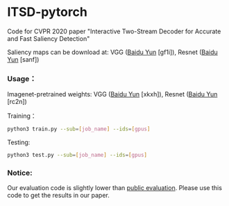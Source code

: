 # ITSD-pytorch
Code for CVPR 2020 paper "Interactive Two-Stream Decoder for Accurate and Fast Saliency Detection"

Saliency maps can be download at: VGG ([Baidu Yun](https://pan.baidu.com/s/1AdkLgfOK1jwgcqk06zwOwQ) \[gf1i\]), Resnet ([Baidu Yun](https://pan.baidu.com/s/1Gu9RpKuMdZrj1iJvh4A2og) \[sanf\])

### Usage：
Imagenet-pretrained weights: VGG ([Baidu Yun](https://pan.baidu.com/s/1Ii1Z3qqCxSk9LB6tiA9Q1g) \[xkxh\]), Resnet ([Baidu Yun](https://pan.baidu.com/s/1_-A3ACWKZEN1VXtKTAo3Nw) \[rc2n\])
 
Training：
```bash
python3 train.py --sub=[job_name] --ids=[gpus] 
```

Testing:
```bash
python3 test.py --sub=[job_name] --ids=[gpus] 
```

### Notice: 
Our evaluation code is slightly lower than [public evaluation](https://github.com/Andrew-Qibin/SalMetric). Please use this code to get the results in our paper. 

